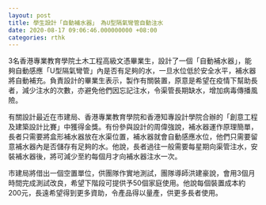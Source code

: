 ```yaml
---
layout: post
title: 學生設計「自動補水器」　為U型隔氣彎管自動注水
date: 2020-08-17 09:06:46.000000000 +08:00
categories: rthk
---
```


3名香港專業教育學院土木工程高級文憑畢業生，設計了一個「自動補水器」，能夠自動感應「U型隔氣彎管」內是否有足夠的水，一旦水位低於安全水平，補水器將自動補充。負責設計的畢業生表示，製作有關裝置，原意是希望在疫情下幫助長者，減少注水的次數，亦避免他們因忘記注水，令渠管長期缺水，增加病毒傳播風險。

有關設計最近在市建局、香港專業教育學院和香港知專設計學院合辦的「創意工程及建築設計比賽」中獲得金獎。有份參與設計的周偉強說，補水器運作原理簡單，長者只需要將盒形補水器放在水渠位置，補水器就會自動感應水位，他們只需要留意補水器內是否儲存有足夠的水。他說，長者過往一般需要每星期向渠管注水，安裝補水器後，將可減少至約每個月才向補水器注水一次。

市建局將借出一個空置單位，供團隊作實地測試，團隊導師洪建豪說，會用3個月時間完成測試改良，希望下階段可提供予50個家庭使用。他說每個裝置成本約200元，長遠希望得到更多資助，令產品得以量產，供更多長者使用。
